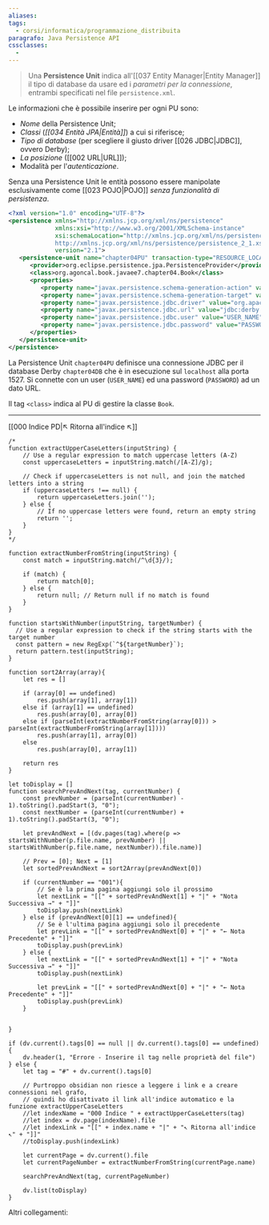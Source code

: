 ```yaml
---
aliases: 
tags:
  - corsi/informatica/programmazione_distribuita
paragrafo: Java Persistence API
cssclasses:
  - 
---
```

>Una **Persistence Unit** indica all'[[037 Entity Manager|Entity Manager]] il tipo di database da usare ed i *parametri per la connessione*, entrambi specificati nel file `persistence.xml`.

Le informazioni che è possibile inserire per ogni PU sono:
- *Nome* della Persistence Unit;
- *Classi* (*[[034 Entità JPA|Entità]]*) a cui si riferisce;
- *Tipo di database* (per scegliere il giusto driver [[026 JDBC|JDBC]], ovvero Derby);
- *La posizione* ([[002 URL|URL]]);
- Modalità per l'*autenticazione*.

Senza una Persistence Unit le entità possono essere manipolate esclusivamente come [[023 POJO|POJO]] *senza funzionalità di persistenza*.

```xml
<?xml version="1.0" encoding="UTF-8"?>
<persistence xmlns="http://xmlns.jcp.org/xml/ns/persistence" 
			 xmlns:xsi="http://www.w3.org/2001/XMLSchema-instance" 
			 xsi:schemaLocation="http://xmlns.jcp.org/xml/ns/persistence 
			 http://xmlns.jcp.org/xml/ns/persistence/persistence_2_1.xsd" 
			 version="2.1">
   <persistence-unit name="chapter04PU" transaction-type="RESOURCE_LOCAL">
      <provider>org.eclipse.persistence.jpa.PersistenceProvider</provider>
      <class>org.agoncal.book.javaee7.chapter04.Book</class>
      <properties>
         <property name="javax.persistence.schema-generation-action" value="drop-and-create" />
         <property name="javax.persistence.schema-generation-target" value="database" />
         <property name="javax.persistence.jdbc.driver" value="org.apache.derby.jdbc.ClientDriver" />
         <property name="javax.persistence.jdbc.url" value="jdbc:derby://localhost:1527/chapter04DB;create=true" />
         <property name="javax.persistence.jdbc.user" value="USER_NAME" />
         <property name="javax.persistence.jdbc.password" value="PASSWORD" />
      </properties>
   </persistence-unit>
</persistence>
```

La Persistence Unit `chapter04PU` definisce una connessione JDBC per il database Derby `chapter04DB` che è in esecuzione sul `localhost` alla porta 1527. Si connette con un user (`USER_NAME`) ed una password (`PASSWORD`) ad un dato URL.

Il tag `<class>` indica al PU di gestire la classe `Book`.

___
[[000 Indice PD|↖ Ritorna all'indice ↖]]

```dataviewjs
/*
function extractUpperCaseLetters(inputString) {
	// Use a regular expression to match uppercase letters (A-Z)
	const uppercaseLetters = inputString.match(/[A-Z]/g);
	
	// Check if uppercaseLetters is not null, and join the matched letters into a string
	if (uppercaseLetters !== null) {
		return uppercaseLetters.join('');
	} else {
	    // If no uppercase letters were found, return an empty string
	    return '';
	}
}
*/

function extractNumberFromString(inputString) {
	const match = inputString.match(/^\d{3}/);
	
	if (match) {
		return match[0];
	} else {
		return null; // Return null if no match is found
	}
}

function startsWithNumber(inputString, targetNumber) {
  // Use a regular expression to check if the string starts with the target number
  const pattern = new RegExp(`^${targetNumber}`);
  return pattern.test(inputString);
}

function sort2Array(array){
	let res = []
	
	if (array[0] == undefined)
		res.push(array[1], array[1])
	else if (array[1] == undefined)
		res.push(array[0], array[0])
	else if (parseInt(extractNumberFromString(array[0])) > parseInt(extractNumberFromString(array[1])))
		res.push(array[1], array[0])
	else
		res.push(array[0], array[1])
	
	return res
}

let toDisplay = []
function searchPrevAndNext(tag, currentNumber) {
	const prevNumber = (parseInt(currentNumber) - 1).toString().padStart(3, "0");
	const nextNumber = (parseInt(currentNumber) + 1).toString().padStart(3, "0");
	
	let prevAndNext = [(dv.pages(tag).where(p => startsWithNumber(p.file.name, prevNumber) || startsWithNumber(p.file.name, nextNumber)).file.name)]
	
	// Prev = [0]; Next = [1]
	let sortedPrevAndNext = sort2Array(prevAndNext[0])
	
	if (currentNumber == "001"){ 
		// Se è la prima pagina aggiungi solo il prossimo
		let nextLink = "[[" + sortedPrevAndNext[1] + "|" + "Nota Successiva →" + "]]"
		toDisplay.push(nextLink)
	} else if (prevAndNext[0][1] == undefined){
		// Se è l'ultima pagina aggiungi solo il precedente
		let prevLink = "[[" + sortedPrevAndNext[0] + "|" + "← Nota Precedente" + "]]"
		toDisplay.push(prevLink)
	} else {
		let nextLink = "[[" + sortedPrevAndNext[1] + "|" + "Nota Successiva →" + "]]"
		toDisplay.push(nextLink)
		
		let prevLink = "[[" + sortedPrevAndNext[0] + "|" + "← Nota Precedente" + "]]"
		toDisplay.push(prevLink)
	}
	
	
}

if (dv.current().tags[0] == null || dv.current().tags[0] == undefined){
	dv.header(1, "Errore - Inserire il tag nelle proprietà del file")
} else {
	let tag = "#" + dv.current().tags[0]

	// Purtroppo obsidian non riesce a leggere i link e a creare connessioni nel grafo,
	// quindi ho disattivato il link all'indice automatico e la funzione extractUpperCaseLetters
	//let indexName = "000 Indice " + extractUpperCaseLetters(tag)
	//let index = dv.page(indexName).file
	//let indexLink = "[[" + index.name + "|" + "↖ Ritorna all'indice ↖" + "]]"
	//toDisplay.push(indexLink)
	
	let currentPage = dv.current().file
	let currentPageNumber = extractNumberFromString(currentPage.name)
	
	searchPrevAndNext(tag, currentPageNumber)
	
	dv.list(toDisplay)
}
```

Altri collegamenti: 